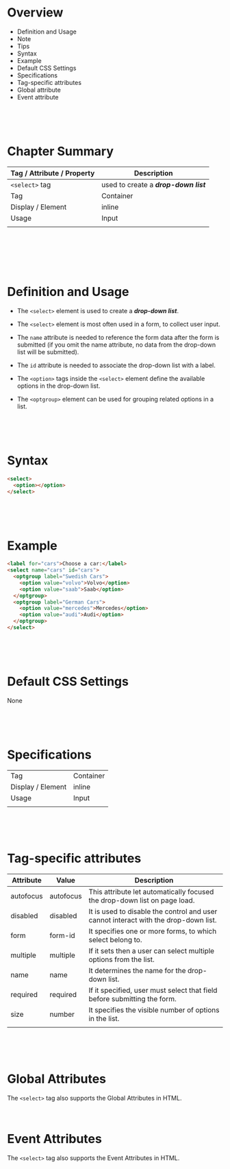 # Overview

- Definition and Usage
- Note
- Tips
- Syntax
- Example
- Default CSS Settings
- Specifications
- Tag-specific attributes
- Global attribute
- Event attribute

&nbsp;

&nbsp;

# Chapter Summary

| Tag / Attribute / Property | Description                           |
| -------------------------- | ------------------------------------- |
| `<select>` tag             | used to create a **_drop-down list_** |
| Tag                        | Container                             |
| Display / Element          | inline                                |
| Usage                      | Input                                 |
|                            |                                       |

&nbsp;

&nbsp;

&nbsp;

# Definition and Usage

- The `<select>` element is used to create a **_drop-down list_**.

- The `<select>` element is most often used in a form, to collect user input.

- The `name` attribute is needed to reference the form data after the form is submitted (if you omit the name attribute, no data from the drop-down list will be submitted).

- The `id` attribute is needed to associate the drop-down list with a label.

- The `<option>` tags inside the `<select>` element define the available options in the drop-down list.

- The `<optgroup>` element can be used for grouping related options in a list.

&nbsp;

&nbsp;

# Syntax

```html
<select>
  <option></option>
</select>
```

&nbsp;

&nbsp;

# Example

```html
<label for="cars">Choose a car:</label>
<select name="cars" id="cars">
  <optgroup label="Swedish Cars">
    <option value="volvo">Volvo</option>
    <option value="saab">Saab</option>
  </optgroup>
  <optgroup label="German Cars">
    <option value="mercedes">Mercedes</option>
    <option value="audi">Audi</option>
  </optgroup>
</select>
```

&nbsp;

&nbsp;

# Default CSS Settings

None

&nbsp;

&nbsp;

# Specifications

|                   |           |
| ----------------- | --------- |
| Tag               | Container |
| Display / Element | inline    |
| Usage             | Input     |
|                   |           |

&nbsp;

&nbsp;

# Tag-specific attributes

| Attribute | Value     | Description                                                                         |
| --------- | --------- | ----------------------------------------------------------------------------------- |
| autofocus | autofocus | This attribute let automatically focused the drop-down list on page load.           |
| disabled  | disabled  | It is used to disable the control and user cannot interact with the drop-down list. |
| form      | form-id   | It specifies one or more forms, to which select belong to.                          |
| multiple  | multiple  | If it sets then a user can select multiple options from the list.                   |
| name      | name      | It determines the name for the drop-down list.                                      |
| required  | required  | If it specified, user must select that field before submitting the form.            |
| size      | number    | It specifies the visible number of options in the list.                             |
|           |           |                                                                                     |

&nbsp;

&nbsp;

# Global Attributes

The `<select>` tag also supports the Global Attributes in HTML.

&nbsp;

# Event Attributes

The `<select>` tag also supports the Event Attributes in HTML.

